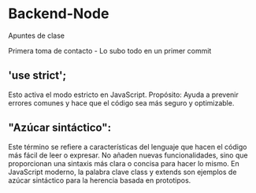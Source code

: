 # Backend-Node

Apuntes de clase 

Primera toma de contacto - Lo subo todo en un primer commit

## 'use strict';

Esto activa el modo estricto en JavaScript.
Propósito: Ayuda a prevenir errores comunes y hace que el código sea más seguro y optimizable.

## "Azúcar sintáctico":

Este término se refiere a características del lenguaje que hacen el código más fácil de leer o expresar.
No añaden nuevas funcionalidades, sino que proporcionan una sintaxis más clara o concisa para hacer lo mismo.
En JavaScript moderno, la palabra clave class y extends son ejemplos de azúcar sintáctico para la herencia basada en prototipos.